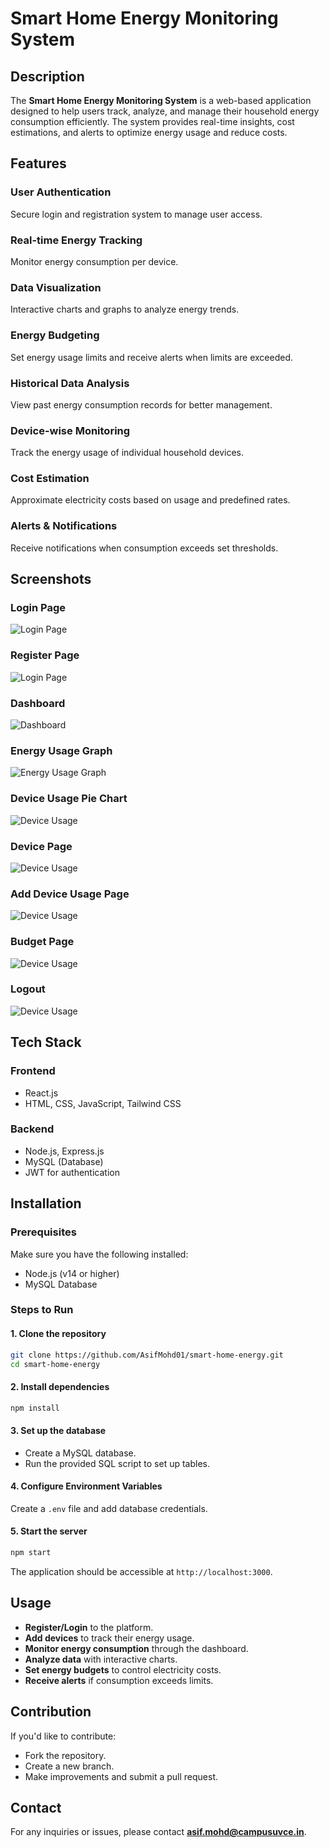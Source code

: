 # Smart Home Energy Monitoring System

## Description

The **Smart Home Energy Monitoring System** is a web-based application designed to help users track, analyze, and manage their household energy consumption efficiently. The system provides real-time insights, cost estimations, and alerts to optimize energy usage and reduce costs.

## Features

### **User Authentication**
Secure login and registration system to manage user access.

### **Real-time Energy Tracking**
Monitor energy consumption per device.

### **Data Visualization**
Interactive charts and graphs to analyze energy trends.

### **Energy Budgeting**
Set energy usage limits and receive alerts when limits are exceeded.

### **Historical Data Analysis**
View past energy consumption records for better management.

### **Device-wise Monitoring**
Track the energy usage of individual household devices.

### **Cost Estimation**
Approximate electricity costs based on usage and predefined rates.

### **Alerts & Notifications**
Receive notifications when consumption exceeds set thresholds.

## Screenshots

### **Login Page**
![Login Page](/screenshots/LoginPage.png)

### **Register Page**
![Login Page](/screenshots/RegisterPage.png)

### **Dashboard**
![Dashboard](/screenshots/Dashboard.png)

### **Energy Usage Graph**
![Energy Usage Graph](/screenshots/EnergyUsage.png)

### **Device Usage Pie Chart**
![Device Usage](/screenshots/DeviceEnergyUsage.png)

### **Device Page**
![Device Usage](/screenshots/DevicePage.png)

### **Add Device Usage Page**
![Device Usage](/screenshots/AddDevice.png)

### **Budget Page**
![Device Usage](/screenshots/BudgetPage.png)

### **Logout**
![Device Usage](/screenshots/LogoutButtton.png)

## Tech Stack

### **Frontend**
- React.js
- HTML, CSS, JavaScript, Tailwind CSS

### **Backend**
- Node.js, Express.js
- MySQL (Database)
- JWT for authentication

## Installation

### **Prerequisites**
Make sure you have the following installed:

- Node.js (v14 or higher)
- MySQL Database

### **Steps to Run**

#### 1. **Clone the repository**
```bash
git clone https://github.com/AsifMohd01/smart-home-energy.git
cd smart-home-energy
```

#### 2. **Install dependencies**
```bash
npm install
```

#### 3. **Set up the database**
- Create a MySQL database.
- Run the provided SQL script to set up tables.

#### 4. **Configure Environment Variables**
Create a `.env` file and add database credentials.

#### 5. **Start the server**
```bash
npm start
```
The application should be accessible at `http://localhost:3000`.

## Usage

- **Register/Login** to the platform.
- **Add devices** to track their energy usage.
- **Monitor energy consumption** through the dashboard.
- **Analyze data** with interactive charts.
- **Set energy budgets** to control electricity costs.
- **Receive alerts** if consumption exceeds limits.

## Contribution

If you'd like to contribute:
- Fork the repository.
- Create a new branch.
- Make improvements and submit a pull request.

## Contact

For any inquiries or issues, please contact **[asif.mohd@campusuvce.in](mailto:asif.mohd@campusuvce.in)**.

